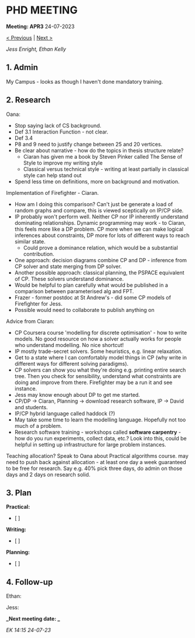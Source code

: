 # PHD MEETING

__Meeting: APR3__
24-07-2023

[< Previous]() | [Next >]()

_Jess Enright,_
_Ethan Kelly_


## 1. Admin

My Campus - looks as though I haven't done mandatory training. 


## 2. Research

Oana:
 - Stop saying lack of CS background.
 - Def 3.1 Interaction Function - not clear.
 - Def 3.4
 - P8 and 9 need to justify change between 25 and 20 vertices.
 - Be clear about narrative - how do the topics in thesis structure relate?
	 - Ciaran has given me a book by Steven Pinker called The Sense of Style to improve my writing style
	 - Classical versus technical style - writing at least partially in classical style can help stand out
 - Spend less time on definitions, more on background and motivation.

Implementation of Firefighter - Ciaran.
 - How am I doing this comparison? Can't just be generate a load of random graphs and compare, this is viewed sceptically on IP/CP side.
 - IP probably won't perform well. Neither CP nor IP inherently understand dominating relationships. Dynamic programming may work - to Ciaran, this feels more like a DP problem. CP more when we can make logical inferences about constraints, DP more for lots of different ways to reach similar state.
	 - Could prove a dominance relation, which would be a substantial contribution.
 - One approach: decision diagrams combine CP and DP - inference from CP solver and state merging from DP solver.
 - Another possible approach: classical planning, the PSPACE equivalent of CP. These solvers understand dominance.
 - Would be helpful to plan carefully what would be published in a comparison between parameterised alg and FPT.
 - Frazer - former postdoc at St Andrew's - did some CP models of Firefighter for Jess.
 - Possible would need to collaborate to publish anything on 

Advice from Ciaran:
 - CP Coursera course 'modelling for discrete optimisation' - how to write models. No good resource on how a solver actually works for people who understand modelling. No nice shortcut! 
 - IP mostly trade-secret solvers. Some heuristics, e.g. linear relaxation.
 - Get to a state where I can comfortably model things in CP (why write in different ways for different solving paradigms).
 - CP solvers can show you what they're doing e.g. printing entire search tree. Then you check for sensibility, understand what constraints are doing and improve from there. Firefighter may be a run it and see instance.
 - Jess may know enough about DP to get me started.
 - CP/DP -> Ciaran, Planning -> download research software, IP -> David and students.
 - IP/CP hybrid language called haddock (?)
 - May take some time to learn the modelling language. Hopefully not too much of a problem.
 - Research software training - workshops called **software carpentry** - how do you run experiments, collect data, etc.? Look into this, could be helpful in setting up infrastructure for large problem instances.

Teaching allocation? Speak to Oana about Practical algorithms course.
may need to push back against allocation - at least one day a week guaranteed to be free for research. Say e.g. 40% pick three days, do admin on those days and 2 days on research solid.



## 3. Plan

**Practical:**
- [ ] 

**Writing:**
- [ ] 

**Planning:**
- [ ] 



## 4. Follow-up

Ethan:

Jess:


**_Next meeting date: _**



_EK 14:15 24-07-23_
